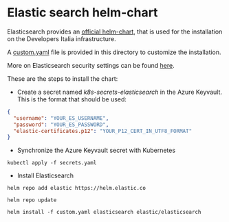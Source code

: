 # Elastic search helm-chart

Elasticsearch provides an [official helm-chart](https://github.com/elastic/helm-charts/tree/master/elasticsearch), that is used for the installation on the Developers Italia infrastructure.

A [custom.yaml](custom.yaml) file is provided in this directory to customize the installation.

More on Elasticsearch security settings can be found [here](https://www.elastic.co/guide/en/elasticsearch/reference/current/security-settings.html).

These are the steps to install the chart:

* Create a secret named *k8s-secrets-elasticsearch* in the Azure Keyvault. This is the format that should be used:

```json
{
  "username": "YOUR_ES_USERNAME",
  "password": "YOUR_ES_PASSWORD",
  "elastic-certificates.p12": "YOUR_P12_CERT_IN_UTF8_FORMAT"
}
```

* Synchronize the Azure Keyvault secret with Kubernetes

```shell
kubectl apply -f secrets.yaml
```

* Install Elasticsearch

```shell
helm repo add elastic https://helm.elastic.co

helm repo update

helm install -f custom.yaml elasticsearch elastic/elasticsearch
```
